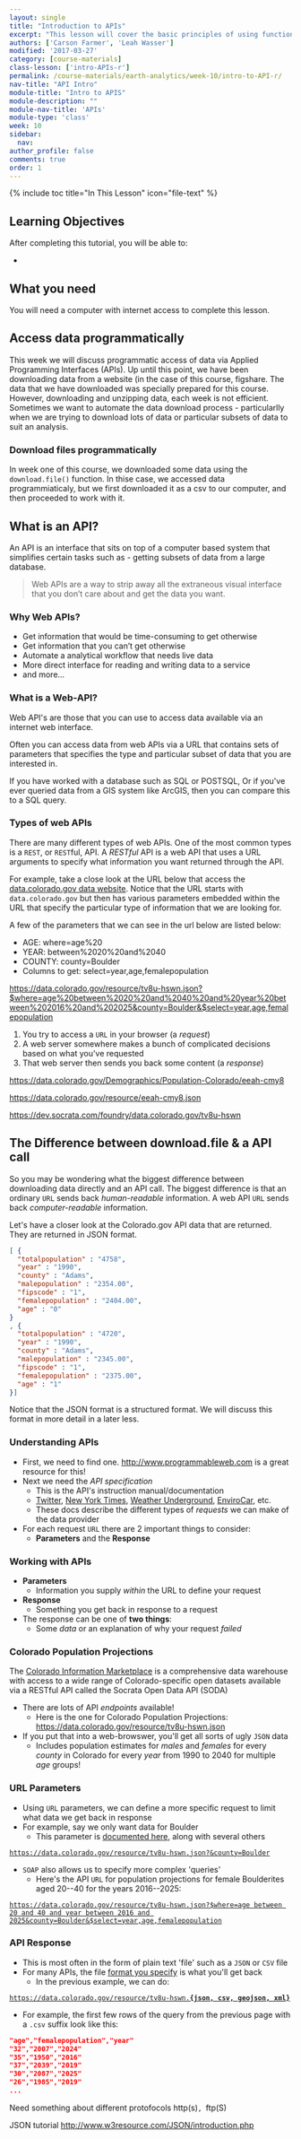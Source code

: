 ```yaml
---
layout: single
title: "Introduction to APIs"
excerpt: "This lesson will cover the basic principles of using functions and why they are important."
authors: ['Carson Farmer', 'Leah Wasser']
modified: '2017-03-27'
category: [course-materials]
class-lesson: ['intro-APIs-r']
permalink: /course-materials/earth-analytics/week-10/intro-to-API-r/
nav-title: "API Intro"
module-title: "Intro to APIS"
module-description: ""
module-nav-title: 'APIs'
module-type: 'class'
week: 10
sidebar:
  nav:
author_profile: false
comments: true
order: 1
---
```



{% include toc title="In This Lesson" icon="file-text" %}

<div class='notice--success' markdown="1">

## <i class="fa fa-graduation-cap" aria-hidden="true"></i> Learning Objectives

After completing this tutorial, you will be able to:

*

## <i class="fa fa-check-square-o fa-2" aria-hidden="true"></i> What you need

You will need a computer with internet access to complete this lesson.

</div>

## Access data programmatically

This week we will discuss programmatic access of data via Applied Programming
Interfaces (APIs). Up until this point, we have been downloading data from a
website (in the case of this course, figshare. The data that we have downloaded
was specially prepared for this course. However, downloading and unzipping data,
each week is not efficient. Sometimes we want to automate the data download process -
particularlly when we are trying to download lots of data or particular subsets
of data to suit an analysis.

### Download files programmatically
In week one of this course, we downloaded some data using the `download.file()`
function. In thise case, we accessed data programmiaticaly, but we first downloaded
it as a csv to our computer, and then proceeded to work with it.

## What is an API?

An API is an interface that sits on top of a computer based system that simplifies
certain tasks such as - getting subsets of data from a large database.

> Web APIs are a way to strip away all the extraneous visual interface that
> you don’t care about and get the data you want.

### Why Web APIs?

- Get information that would be time-consuming to get otherwise
- Get information that you can’t get otherwise
- Automate a analytical workflow that needs live data
- More direct interface for reading and writing data to a service
- and more...

### What is a Web-API?

Web API's are those that you can use to access data available via an internet
web interface.

Often you can access data from web APIs via a URL that contains
sets of parameters that specifies the type and particular subset of data that
you are interested in.

If you have worked with a database such as SQL or POSTSQL, Or if you've ever
queried data from a GIS system like ArcGIS, then you can compare this to a SQL
query.


### Types of web APIs

There are many different types of web APIs. One of the most common types is
a `REST`, or `REST`ful, API. A *RESTful* API is a web API that uses
a URL arguments to specify what information you want returned through the API.

For example, take a close look at the URL below that access the <a href="data.colorado.gov" target="_blank">data.colorado.gov data website</a>. Notice that the URL starts with
`data.colorado.gov` but then has various parameters embedded within the URL that
specify the particular type of information that we are looking for.

A few of the parameters that we can see in the url below are listed below:

* AGE: where=age%20
* YEAR: between%2020%20and%2040
* COUNTY: county=Boulder
* Columns to get: select=year,age,femalepopulation


<a href="https://data.colorado.gov/resource/tv8u-hswn.json?$where=age%20between%2020%20and%2040%20and%20year%20between%202016%20and%202025&county=Boulder&$select=year,age,femalepopulation" target="_blank">https://data.colorado.gov/resource/tv8u-hswn.json?$where=age%20between%2020%20and%2040%20and%20year%20between%202016%20and%202025&county=Boulder&$select=year,age,femalepopulation</a>


1. You try to access a `URL` in your browser (a *request*)
2. A web server somewhere makes a bunch of complicated decisions based on what you've requested
3. That web server then sends you back some content (a *response*)

https://data.colorado.gov/Demographics/Population-Colorado/eeah-cmy8

https://data.colorado.gov/resource/eeah-cmy8.json

https://dev.socrata.com/foundry/data.colorado.gov/tv8u-hswn

## The Difference between download.file & a API call

So you may be wondering what the biggest difference between downloading data directly
and an API call. The biggest difference is that an ordinary `URL` sends back
*human-readable* information. A  web API `URL` sends back  *computer-readable*
information.

Let's have a closer look at the Colorado.gov API data that are returned.
They are returned in JSON format.


```json
[ {
  "totalpopulation" : "4758",
  "year" : "1990",
  "county" : "Adams",
  "malepopulation" : "2354.00",
  "fipscode" : "1",
  "femalepopulation" : "2404.00",
  "age" : "0"
}
, {
  "totalpopulation" : "4720",
  "year" : "1990",
  "county" : "Adams",
  "malepopulation" : "2345.00",
  "fipscode" : "1",
  "femalepopulation" : "2375.00",
  "age" : "1"
}]

```

Notice that the JSON format is a structured format. We will discuss this format
in more detail in a later less.



### Understanding APIs

- First, we need to find one. http://www.programmableweb.com is a great resource for this!
- Next we need the *API specification*
    - This is the API's instruction manual/documentation
    - [Twitter](https://dev.twitter.com/overview/documentation), [New York Times](http://developer.nytimes.com/docs), [Weather Underground](https://www.wunderground.com/weather/api), [EnviroCar](http://envirocar.github.io/enviroCar-server/api/), etc.
    - These docs describe the different types of *requests* we can make of the data provider
- For each request `URL` there are 2 important things to consider:
    - **Parameters** and the **Response**

### Working with APIs


- **Parameters**
    - Information you supply *within* the URL to define your request
- **Response**
    - Something you get back in response to a request
- The response can be one of **two things**:
    - Some *data* or an explanation of why your request *failed*

### Colorado Population Projections


The [Colorado Information Marketplace](https://data.colorado.gov) is a comprehensive data warehouse with access to a wide range of Colorado-specific open datasets available via a RESTful API called the Socrata Open Data API (SODA)

- There are lots of API *endpoints* available!
    - Here is the one for Colorado Population Projections:
  https://data.colorado.gov/resource/tv8u-hswn.json
- If you put that into a web-browswer, you'll get all sorts of ugly `JSON` data
    - Includes population estimates for *males* and *females* for every *county* in Colorado for every *year* from 1990 to 2040 for multiple *age* groups!

### URL Parameters

- Using `URL` parameters, we can define a more specific request to limit what data we get back in response
- For example, say we only want data for Boulder
    - This parameter is [documented here](https://dev.socrata.com/foundry/data.colorado.gov/tv8u-hswn), along with several others

[`https://data.colorado.gov/resource/tv8u-hswn.json?&county=Boulder`]()

- `SOAP` also allows us to specify more complex 'queries'
    - Here's the API `URL` for population projections for female Boulderites aged 20--40 for the years 2016--2025:

[`https://data.colorado.gov/resource/tv8u-hswn.json?$where=age between 20 and 40 and year between 2016 and 2025&county=Boulder&$select=year,age,femalepopulation`]()

### API Response

- This is most often in the form of plain text 'file' such as a `JSON` or `CSV` file
- For many APIs, the file [format you specify](https://dev.socrata.com/docs/formats/index.html) is what you'll get back
    - In the previous example, we can do:

[`https://data.colorado.gov/resource/tv8u-hswn.`**`{json, csv, geojson, xml}`**](https://data.colorado.gov/resource/tv8u-hswn.json)

- For example, the first few rows of the query from the previous page with a `.csv` suffix look like this:

```json
"age","femalepopulation","year"
"32","2007","2024"
"35","1950","2016"
"37","2039","2019"
"30","2087","2025"
"26","1985","2019"
...
```


Need something about different protofocols
http(s)`, `ftp(S)


JSON tutorial
http://www.w3resource.com/JSON/introduction.php
